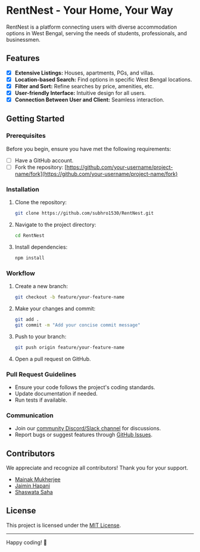 # RentNest - Your Home, Your Way

RentNest is a platform connecting users with diverse accommodation options in West Bengal, serving the needs of students, professionals, and businessmen.

## Features

- [x] **Extensive Listings:** Houses, apartments, PGs, and villas.
- [x] **Location-based Search:** Find options in specific West Bengal locations.
- [x] **Filter and Sort:** Refine searches by price, amenities, etc.
- [x] **User-friendly Interface:** Intuitive design for all users.
- [x] **Connection Between User and Client:** Seamless interaction.

## Getting Started

### Prerequisites

Before you begin, ensure you have met the following requirements:

- [ ] Have a GitHub account.
- [ ] Fork the repository: [https://github.com/your-username/project-name/fork](https://github.com/your-username/project-name/fork)

### Installation

1. Clone the repository:

    ```bash
    git clone https://github.com/subhro1530/RentNest.git
    ```

2. Navigate to the project directory:

    ```bash
    cd RentNest
    ```

3. Install dependencies:

    ```bash
    npm install
    ```

### Workflow

1. Create a new branch:

    ```bash
    git checkout -b feature/your-feature-name
    ```

2. Make your changes and commit:

    ```bash
    git add .
    git commit -m "Add your concise commit message"
    ```

3. Push to your branch:

    ```bash
    git push origin feature/your-feature-name
    ```

4. Open a pull request on GitHub.

### Pull Request Guidelines

- Ensure your code follows the project's coding standards.
- Update documentation if needed.
- Run tests if available.

### Communication

- Join our [community Discord/Slack channel](#) for discussions.
- Report bugs or suggest features through [GitHub Issues](https://github.com/subhro1530/RentNest/issues).

## Contributors

We appreciate and recognize all contributors! Thank you for your support.

- [Mainak Mukherjee](https://github.com/mainakkaniam)
- [Jaimin Hapani](https://github.com/JaiminHapani7269)
- [Shaswata Saha](https://github.com/subhro1530)

## License

This project is licensed under the [MIT License](LICENSE).

---

Happy coding! 🚀
